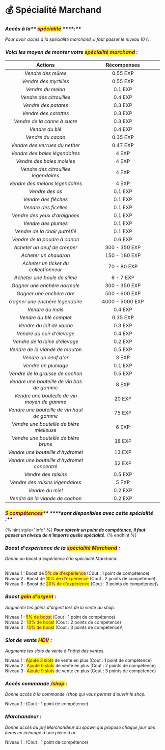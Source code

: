# 💰 Spécialité Marchand

### _**Accès à la**** **<mark style="color:purple;">**spécialité**</mark>** ****:**_

_Pour avoir accès à la spécialité marchand, il faut passer le niveau 10 !_\


### _**Voici les moyen de monter votre **<mark style="color:purple;">**spécialité marchand**</mark>** :**_&#x20;



<table><thead><tr><th width="401" align="center">Actions</th><th width="350" align="center">Récompenses</th></tr></thead><tbody><tr><td align="center"><em>Vendre des mûres</em></td><td align="center">0.55 EXP</td></tr><tr><td align="center"><em>Vendre des myrtilles</em></td><td align="center">0.55 EXP</td></tr><tr><td align="center"><em>Vendre du melon</em></td><td align="center">0.1 EXP</td></tr><tr><td align="center"><em>Vendre des citrouilles</em></td><td align="center">0.4 EXP</td></tr><tr><td align="center"><em>Vendre des patates</em></td><td align="center">0.3 EXP</td></tr><tr><td align="center"><em>Vendre des carottes</em></td><td align="center">0.3 EXP</td></tr><tr><td align="center"><em>Vendre de la canne à sucre</em></td><td align="center">0.3 EXP</td></tr><tr><td align="center"><em>Vendre du blé</em></td><td align="center">0.4 EXP</td></tr><tr><td align="center"><em>Vendre du cacao</em></td><td align="center">0.35 EXP</td></tr><tr><td align="center"><em>Vendre des verrues du nether</em></td><td align="center">0.47 EXP</td></tr><tr><td align="center"><em>Vendre des baies légendaires</em></td><td align="center">4 EXP</td></tr><tr><td align="center"><em>Vendre des baies moisies</em></td><td align="center">4 EXP</td></tr><tr><td align="center"><em>Vendre des citrouilles légendaires</em></td><td align="center">4 EXP</td></tr><tr><td align="center"><em>Vendre des melons légendaires</em></td><td align="center">4 EXP</td></tr><tr><td align="center"><em>Vendre des os</em></td><td align="center">0.1 EXP</td></tr><tr><td align="center"><em>Vendre des flèches</em></td><td align="center">0.1 EXP</td></tr><tr><td align="center"><em>Vendre des ficelles</em></td><td align="center">0.1 EXP</td></tr><tr><td align="center"><em>Vendre des yeux d'araignées</em> </td><td align="center">0.1 EXP</td></tr><tr><td align="center"><em>Vendre des plumes</em></td><td align="center">0.1 EXP</td></tr><tr><td align="center"><em>Vendre de la chair putréfié</em></td><td align="center">0.1 EXP</td></tr><tr><td align="center"><em>Vendre de la poudre à canon</em></td><td align="center">0.6 EXP</td></tr><tr><td align="center"><em>Acheter un oeuf de creeper</em></td><td align="center">300 - 350 EXP</td></tr><tr><td align="center"><em>Acheter un chaudron</em></td><td align="center">150 - 180 EXP</td></tr><tr><td align="center"><em>Acheter un ticket du collectionneur</em></td><td align="center">70 - 80 EXP</td></tr><tr><td align="center"><em>Acheter une boule de slime</em></td><td align="center">6 - 7 EXP</td></tr><tr><td align="center"><em>Gagner une enchère normale</em></td><td align="center">300 - 350 EXP</td></tr><tr><td align="center"><em>Gagner une enchère rare</em></td><td align="center">500 - 600 EXP</td></tr><tr><td align="center"><em>Gagner une enchère légendaire</em></td><td align="center">4000 - 5000 EXP</td></tr><tr><td align="center"><em>Vendre du maïs</em> </td><td align="center">0.4 EXP</td></tr><tr><td align="center"><em>Vendre du blé complet</em></td><td align="center">0.35 EXP</td></tr><tr><td align="center"><em>Vendre du lait de vache</em></td><td align="center">0.3 EXP</td></tr><tr><td align="center"><em>Vendre du cuir d'élevage</em></td><td align="center">0.4 EXP</td></tr><tr><td align="center"><em>Vendre de la laine d'élevage</em></td><td align="center">0.2 EXP</td></tr><tr><td align="center"><em>Vendre de la viande de mouton</em></td><td align="center">0.5 EXP</td></tr><tr><td align="center"><em>Vendre un oeuf d'or</em></td><td align="center">3 EXP</td></tr><tr><td align="center"><em>Vendre un plumage</em> </td><td align="center">0.1 EXP</td></tr><tr><td align="center"><em>Vendre de la graisse de cochon</em></td><td align="center">0.5 EXP</td></tr><tr><td align="center"><em>Vendre une bouteille de vin bas de gamme</em></td><td align="center">8 EXP</td></tr><tr><td align="center"><em>Vendre une bouteille de vin moyen de gamme</em></td><td align="center">20 EXP</td></tr><tr><td align="center"><em>Vendre une bouteille de vin haut de gamme</em></td><td align="center">75 EXP</td></tr><tr><td align="center"><em>Vendre une bouteille de bière mielleuse</em></td><td align="center">6 EXP</td></tr><tr><td align="center"><em>Vendre une bouteille de bière brune</em></td><td align="center">38 EXP</td></tr><tr><td align="center"><em>Vendre une bouteille d'hydromel</em></td><td align="center">13 EXP</td></tr><tr><td align="center"><em>Vendre une bouteille d'hydromel concentré</em></td><td align="center">52 EXP</td></tr><tr><td align="center"><em>Vendre des raisins</em></td><td align="center">0.5 EXP</td></tr><tr><td align="center"><em>Vendre des raisins légendaires</em></td><td align="center">5 EXP</td></tr><tr><td align="center"><em>Vendre du miel</em></td><td align="center">0.2 EXP</td></tr><tr><td align="center"><em>Vendre de la viande de cochon</em></td><td align="center">0.2 EXP</td></tr></tbody></table>

### _<mark style="color:purple;">**5 compétences**</mark>** ****sont disponibles avec cette spécialité :**_

{% hint style="info" %}
_**Pour obtenir un point de compétence, il faut passer un niveau de n'importe quelle spécialité.**_&#x20;
{% endhint %}

### _Boost d'expérience de la <mark style="color:purple;">spécialité Marchand</mark> :_&#x20;

_Donne un boost d'expérience à la spécialité Marchand._

\
Niveau 1 : Boost de <mark style="color:purple;">5% de d'expérience</mark> (Cout : 1 point de compétence) \
Niveau 2 : Boost de <mark style="color:purple;">10% de d'expérience</mark> (Cout : 2 points de compétence) \
Niveau 3 : Boost de <mark style="color:purple;">20% de d'expérience</mark> (Cout : 3 points de compétence)\


### _Boost <mark style="color:purple;">gain d'argent</mark> :_&#x20;

_Augmente tes gains d'argent lors de la vente au shop._

Niveau 1 : <mark style="color:purple;">5% de boost</mark> (Cout : 1 point de compétence) \
Niveau 2 : <mark style="color:purple;">10% de boost</mark> (Cout : 2 points de compétence) \
Niveau 3 : <mark style="color:purple;">15% de boost</mark> (Cout : 3 points de compétence)\


### _Slot de vente <mark style="color:purple;">HDV</mark> :_&#x20;

_Augmente tes slots de vente à l'hôtel des ventes._

Niveau 1 : <mark style="color:purple;">Ajoute 3 slots</mark> de vente en plus (Cout : 1 point de compétence) \
Niveau 2 : <mark style="color:purple;">Ajoute 6 slots</mark> de vente en plus (Cout : 2 points de compétence) \
Niveau 3 : <mark style="color:purple;">Ajoute 9 slots</mark> de vente en plus (Cout : 3 points de compétence)

### _Accès commande <mark style="color:purple;">/shop</mark> :_&#x20;

_Donne accès à la commande /shop qui vous permet d'ouvrir le shop._

Niveau 1 : (Cout : 1 point de compétence)

### _Marchandeur :_&#x20;

_Donne accès au pnj Marchandeur du spawn qui propose chaque jour des items en échange d'une pièce d'or._

Niveau 1 : (Cout : 1 point de compétence)
